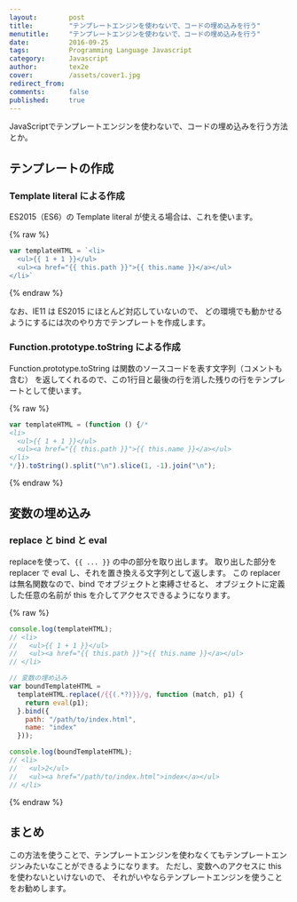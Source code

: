 ```yaml
---
layout:        post
title:         "テンプレートエンジンを使わないで、コードの埋め込みを行う"
menutitle:     "テンプレートエンジンを使わないで、コードの埋め込みを行う"
date:          2016-09-25
tags:          Programming Language Javascript
category:      Javascript
author:        tex2e
cover:         /assets/cover1.jpg
redirect_from:
comments:      false
published:     true
---
```


JavaScriptでテンプレートエンジンを使わないで、コードの埋め込みを行う方法とか。


テンプレートの作成
-------------------------

### Template literal による作成

ES2015（ES6）の Template literal が使える場合は、これを使います。

{% raw %}
```js
var templateHTML = `<li>
  <ul>{{ 1 + 1 }}</ul>
  <ul><a href="{{ this.path }}">{{ this.name }}</a></ul>
</li>`
```
{% endraw %}

なお、IE11 は ES2015 にほとんど対応していないので、
どの環境でも動かせるようにするには次のやり方でテンプレートを作成します。

### Function.prototype.toString による作成

Function.prototype.toString は関数のソースコードを表す文字列（コメントも含む）
を返してくれるので、この1行目と最後の行を消した残りの行をテンプレートとして使います。

{% raw %}
```js
var templateHTML = (function () {/*
<li>
  <ul>{{ 1 + 1 }}</ul>
  <ul><a href="{{ this.path }}">{{ this.name }}</a></ul>
</li>
*/}).toString().split("\n").slice(1, -1).join("\n");
```
{% endraw %}


変数の埋め込み
-------------------------

### replace と bind と eval

replaceを使って、`{{ ... }}` の中の部分を取り出します。
取り出した部分を replacer で eval し、それを置き換える文字列として返します。
この replacer は無名関数なので、bind でオブジェクトと束縛させると、
オブジェクトに定義した任意の名前が this を介してアクセスできるようになります。

{% raw %}
```js
console.log(templateHTML);
// <li>
//   <ul>{{ 1 + 1 }}</ul>
//   <ul><a href="{{ this.path }}">{{ this.name }}</a></ul>
// </li>

// 変数の埋め込み
var boundTemplateHTML =
  templateHTML.replace(/{{(.*?)}}/g, function (match, p1) {
    return eval(p1);
  }.bind({
    path: "/path/to/index.html",
    name: "index"
  }));

console.log(boundTemplateHTML);
// <li>
//   <ul>2</ul>
//   <ul><a href="/path/to/index.html">index</a></ul>
// </li>
```
{% endraw %}


まとめ
-------------------------

この方法を使うことで、テンプレートエンジンを使わなくてもテンプレートエンジンみたいなことができるようになります。
ただし、変数へのアクセスに this を使わないといけないので、
それがいやならテンプレートエンジンを使うことをお勧めします。
